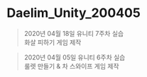 # Daelim_Unity_200405
>2020년 04월 18일 유니티 7주차 실습<br>
>화살 피하기 게임 제작

>2020년 04월 05일 유니티 6주차 실습<br>
>룰렛 만들기 & 차 스와이프 게임 제작
